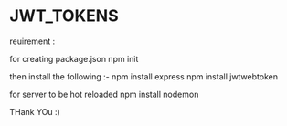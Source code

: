 # JWT_TOKENS

reuirement :

for creating package.json
npm init

then install the following :-
npm install express
npm install jwtwebtoken

for server to be hot reloaded
npm install nodemon

THank YOu :)
